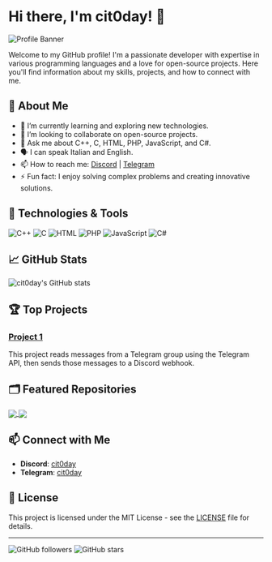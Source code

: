 # Hi there, I'm cit0day! 👋

![Profile Banner](https://via.placeholder.com/800x200)

Welcome to my GitHub profile! I'm a passionate developer with expertise in various programming languages and a love for open-source projects. Here you'll find information about my skills, projects, and how to connect with me.

## 🚀 About Me

- 🌱 I’m currently learning and exploring new technologies.
- 👯 I’m looking to collaborate on open-source projects.
- 💬 Ask me about C++, C, HTML, PHP, JavaScript, and C#.
- 🗣️ I can speak Italian and English.
- 📫 How to reach me: [Discord](https://discordapp.com/users/cit0day) | [Telegram](https://t.me/cit0day)
- ⚡ Fun fact: I enjoy solving complex problems and creating innovative solutions.

## 🔧 Technologies & Tools

![C++](https://img.shields.io/badge/-C++-00599C?style=flat-square&logo=c%2B%2B&logoColor=white)
![C](https://img.shields.io/badge/-C-A8B9CC?style=flat-square&logo=c&logoColor=white)
![HTML](https://img.shields.io/badge/-HTML-E34F26?style=flat-square&logo=html5&logoColor=white)
![PHP](https://img.shields.io/badge/-PHP-777BB4?style=flat-square&logo=php&logoColor=white)
![JavaScript](https://img.shields.io/badge/-JavaScript-F7DF1E?style=flat-square&logo=javascript&logoColor=black)
![C#](https://img.shields.io/badge/-C%23-239120?style=flat-square&logo=c-sharp&logoColor=white)

## 📈 GitHub Stats

![cit0day's GitHub stats](https://github-readme-stats.vercel.app/api?username=cit0day&show_icons=true&theme=radical)

## 🏆 Top Projects

### [Project 1](https://github.com/cit0day/telegram-to-discord)
This project reads messages from a Telegram group using the Telegram API, then sends those messages to a Discord webhook.

## 🗂️ Featured Repositories

<a href="https://github.com/cit0day/repo1">
  <img align="center" src="https://github-readme-stats.vercel.app/api/pin/?username=cit0day&repo=repo1&theme=dark" />
</a>
<a href="https://github.com/cit0day/repo2">
  <img align="center" src="https://github-readme-stats.vercel.app/api/pin/?username=cit0day&repo=repo2&theme=dark" />
</a>

## 📫 Connect with Me

- **Discord**: [cit0day](https://discordapp.com/users/cit0day)
- **Telegram**: [cit0day](https://t.me/cit0day)

## 📜 License

This project is licensed under the MIT License - see the [LICENSE](LICENSE) file for details.

---

![GitHub followers](https://img.shields.io/github/followers/cit0day?style=social)
![GitHub stars](https://img.shields.io/github/stars/cit0day?style=social)

